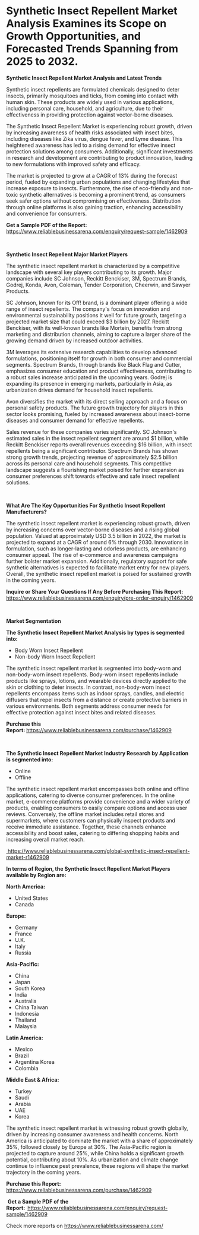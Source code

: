 <p><h1>Synthetic Insect Repellent Market Analysis Examines its Scope on Growth Opportunities, and Forecasted Trends Spanning from 2025 to 2032.</h1></p><p><strong>Synthetic Insect Repellent Market Analysis and Latest Trends</strong></p>
<p><p>Synthetic insect repellents are formulated chemicals designed to deter insects, primarily mosquitoes and ticks, from coming into contact with human skin. These products are widely used in various applications, including personal care, household, and agriculture, due to their effectiveness in providing protection against vector-borne diseases.</p><p>The Synthetic Insect Repellent Market is experiencing robust growth, driven by increasing awareness of health risks associated with insect bites, including diseases like Zika virus, dengue fever, and Lyme disease. This heightened awareness has led to a rising demand for effective insect protection solutions among consumers. Additionally, significant investments in research and development are contributing to product innovation, leading to new formulations with improved safety and efficacy.</p><p>The market is projected to grow at a CAGR of 13% during the forecast period, fueled by expanding urban populations and changing lifestyles that increase exposure to insects. Furthermore, the rise of eco-friendly and non-toxic synthetic alternatives is becoming a prominent trend, as consumers seek safer options without compromising on effectiveness. Distribution through online platforms is also gaining traction, enhancing accessibility and convenience for consumers.</p></p>
<p><strong>Get a Sample PDF of the Report:&nbsp;</strong> <a href="https://www.reliablebusinessarena.com/enquiry/request-sample/1462909?utm_campaign=1892&utm_medium=2&utm_source=Github&utm_content=ia&utm_term=01042025&utm_id=synthetic-insect-repellent">https://www.reliablebusinessarena.com/enquiry/request-sample/1462909</a></p>
<p>&nbsp;</p>
<p><strong>Synthetic Insect Repellent Major Market Players</strong></p>
<p><p>The synthetic insect repellent market is characterized by a competitive landscape with several key players contributing to its growth. Major companies include SC Johnson, Reckitt Benckiser, 3M, Spectrum Brands, Godrej, Konda, Avon, Coleman, Tender Corporation, Cheerwin, and Sawyer Products.</p><p>SC Johnson, known for its Off! brand, is a dominant player offering a wide range of insect repellents. The company's focus on innovation and environmental sustainability positions it well for future growth, targeting a projected market size that could exceed $3 billion by 2027. Reckitt Benckiser, with its well-known brands like Mortein, benefits from strong marketing and distribution channels, aiming to capture a larger share of the growing demand driven by increased outdoor activities.</p><p>3M leverages its extensive research capabilities to develop advanced formulations, positioning itself for growth in both consumer and commercial segments. Spectrum Brands, through brands like Black Flag and Cutter, emphasizes consumer education and product effectiveness, contributing to a robust sales increase anticipated in the upcoming years. Godrej is expanding its presence in emerging markets, particularly in Asia, as urbanization drives demand for household insect repellents.</p><p>Avon diversifies the market with its direct selling approach and a focus on personal safety products. The future growth trajectory for players in this sector looks promising, fueled by increased awareness about insect-borne diseases and consumer demand for effective repellents.</p><p>Sales revenue for these companies varies significantly. SC Johnson's estimated sales in the insect repellent segment are around $1 billion, while Reckitt Benckiser reports overall revenues exceeding $16 billion, with insect repellents being a significant contributor. Spectrum Brands has shown strong growth trends, projecting revenue of approximately $2.5 billion across its personal care and household segments. This competitive landscape suggests a flourishing market poised for further expansion as consumer preferences shift towards effective and safe insect repellent solutions.</p></p>
<p>&nbsp;</p>
<p><strong>What Are The Key Opportunities For Synthetic Insect Repellent Manufacturers?</strong></p>
<p><p>The synthetic insect repellent market is experiencing robust growth, driven by increasing concerns over vector-borne diseases and a rising global population. Valued at approximately USD 3.5 billion in 2022, the market is projected to expand at a CAGR of around 6% through 2030. Innovations in formulation, such as longer-lasting and odorless products, are enhancing consumer appeal. The rise of e-commerce and awareness campaigns further bolster market expansion. Additionally, regulatory support for safe synthetic alternatives is expected to facilitate market entry for new players. Overall, the synthetic insect repellent market is poised for sustained growth in the coming years.</p></p>
<p><strong>Inquire or Share Your Questions If Any Before Purchasing This Report:</strong> <a href="https://www.reliablebusinessarena.com/enquiry/pre-order-enquiry/1462909?utm_campaign=1892&utm_medium=2&utm_source=Github&utm_content=ia&utm_term=01042025&utm_id=synthetic-insect-repellent">https://www.reliablebusinessarena.com/enquiry/pre-order-enquiry/1462909</a></p>
<p>&nbsp;</p>
<p><strong>Market Segmentation</strong></p>
<p><strong>The Synthetic Insect Repellent Market Analysis by types is segmented into:</strong></p>
<p><ul><li>Body Worn Insect Repellent</li><li>Non-body Worn Insect Repellent</li></ul></p>
<p><p>The synthetic insect repellent market is segmented into body-worn and non-body-worn insect repellents. Body-worn insect repellents include products like sprays, lotions, and wearable devices directly applied to the skin or clothing to deter insects. In contrast, non-body-worn insect repellents encompass items such as indoor sprays, candles, and electric diffusers that repel insects from a distance or create protective barriers in various environments. Both segments address consumer needs for effective protection against insect bites and related diseases.</p></p>
<p><strong>Purchase this Report:&nbsp;</strong><a href="https://www.reliablebusinessarena.com/purchase/1462909?utm_campaign=1892&utm_medium=2&utm_source=Github&utm_content=ia&utm_term=01042025&utm_id=synthetic-insect-repellent">https://www.reliablebusinessarena.com/purchase/1462909</a></p>
<p>&nbsp;</p>
<p><strong>The Synthetic Insect Repellent Market Industry Research by Application is segmented into:</strong></p>
<p><ul><li>Online</li><li>Offline</li></ul></p>
<p><p>The synthetic insect repellent market encompasses both online and offline applications, catering to diverse consumer preferences. In the online market, e-commerce platforms provide convenience and a wider variety of products, enabling consumers to easily compare options and access user reviews. Conversely, the offline market includes retail stores and supermarkets, where customers can physically inspect products and receive immediate assistance. Together, these channels enhance accessibility and boost sales, catering to differing shopping habits and increasing overall market reach.</p></p>
<p><a href="https://www.reliablebusinessarena.com/global-synthetic-insect-repellent-market-r1462909?utm_campaign=1892&utm_medium=2&utm_source=Github&utm_content=ia&utm_term=01042025&utm_id=synthetic-insect-repellent">&nbsp;https://www.reliablebusinessarena.com/global-synthetic-insect-repellent-market-r1462909</a></p>
<p><strong>In terms of Region, the Synthetic Insect Repellent Market Players available by Region are:</strong></p>
<p>
    <p> <strong> North America: </strong>
        <ul>
            <li>United States</li>
            <li>Canada</li>
        </ul>
        </p> 
    <p> <strong> Europe: </strong>
        <ul>
            <li>Germany</li>
            <li>France</li>
            <li>U.K.</li>
            <li>Italy</li>
            <li>Russia</li>
        </ul>
        </p> 
    <p> <strong> Asia-Pacific: </strong>
        <ul>
            <li>China</li>
            <li>Japan</li>
            <li>South Korea</li>
            <li>India</li>
            <li>Australia</li>
            <li>China Taiwan</li>
            <li>Indonesia</li>
            <li>Thailand</li>
            <li>Malaysia</li>
        </ul>
        </p> 
    <p> <strong> Latin America: </strong>
        <ul>
            <li>Mexico</li>
            <li>Brazil</li>
            <li>Argentina Korea</li>
            <li>Colombia</li>
        </ul>
        </p> 
    <p> <strong> Middle East & Africa: </strong>
        <ul>
            <li>Turkey</li>
            <li>Saudi</li>
            <li>Arabia</li>
            <li>UAE</li>
            <li>Korea</li>
        </ul>
    </p>
    </p>
<p><p>The synthetic insect repellent market is witnessing robust growth globally, driven by increasing consumer awareness and health concerns. North America is anticipated to dominate the market with a share of approximately 35%, followed closely by Europe at 30%. The Asia-Pacific region is projected to capture around 25%, while China holds a significant growth potential, contributing about 10%. As urbanization and climate change continue to influence pest prevalence, these regions will shape the market trajectory in the coming years.</p></p>
<p><strong>Purchase this Report: </strong><a href="https://www.reliablebusinessarena.com/purchase/1462909?utm_campaign=1892&utm_medium=2&utm_source=Github&utm_content=ia&utm_term=01042025&utm_id=synthetic-insect-repellent">https://www.reliablebusinessarena.com/purchase/1462909</a></p>
<p>&nbsp;<strong>Get a Sample PDF of the Report:&nbsp;&nbsp;</strong><a href="https://www.reliablebusinessarena.com/enquiry/request-sample/1462909?utm_campaign=1892&utm_medium=2&utm_source=Github&utm_content=ia&utm_term=01042025&utm_id=synthetic-insect-repellent">https://www.reliablebusinessarena.com/enquiry/request-sample/1462909</a></p>
<p><strong></strong></p>
<p>Check more reports on <a href="https://www.reliablebusinessarena.com/?utm_campaign=1892&utm_medium=2&utm_source=Github&utm_content=ia&utm_term=01042025&utm_id=synthetic-insect-repellent">https://www.reliablebusinessarena.com/</a></p>